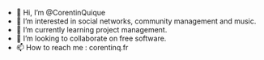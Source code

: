 - 👋 Hi, I’m @CorentinQuique
- 👀 I’m interested in social networks, community management and music.
- 🌱 I’m currently learning project management.
- 💞️ I’m looking to collaborate on free software.
- 📫 How to reach me : corentinq.fr
